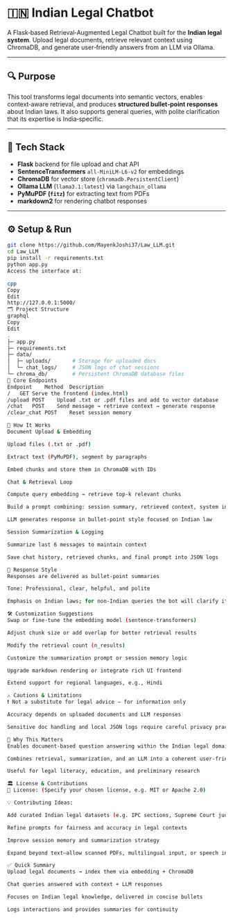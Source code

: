 # 🇮🇳 Indian Legal Chatbot

A Flask‑based Retrieval‑Augmented Legal Chatbot built for the **Indian legal system**. Upload legal documents, retrieve relevant context using ChromaDB, and generate user‑friendly answers from an LLM via Ollama.

---

## 🔍 Purpose

This tool transforms legal documents into semantic vectors, enables context‑aware retrieval, and produces **structured bullet‑point responses** about Indian laws. It also supports general queries, with polite clarification that its expertise is India‑specific.

---

## 🧰 Tech Stack

- **Flask** backend for file upload and chat API  
- **SentenceTransformers** `all‑MiniLM‑L6‑v2` for embeddings  
- **ChromaDB** for vector store (`chromadb.PersistentClient`)  
- **Ollama LLM** (`llama3.1:latest`) via `langchain_ollama`  
- **PyMuPDF (`fitz`)** for extracting text from PDFs  
- **markdown2** for rendering chatbot responses  

---

## ⚙️ Setup & Run

```bash
git clone https://github.com/MayenkJoshi37/Law_LLM.git
cd Law_LLM
pip install -r requirements.txt
python app.py
Access the interface at:

cpp
Copy
Edit
http://127.0.0.1:5000/
🗂️ Project Structure
graphql
Copy
Edit
.
├─ app.py
├─ requirements.txt
├─ data/
│  ├─ uploads/       # Storage for uploaded docs
│  └─ chat_logs/     # JSON logs of chat sessions
└─ chroma_db/        # Persistent ChromaDB database files
🚀 Core Endpoints
Endpoint	Method	Description
/	GET	Serve the frontend (index.html)
/upload	POST	Upload .txt or .pdf files and add to vector database
/chat	POST	Send message → retrieve context → generate response
/clear_chat	POST	Reset session memory

🧠 How It Works
Document Upload & Embedding

Upload files (.txt or .pdf)

Extract text (PyMuPDF), segment by paragraphs

Embed chunks and store them in ChromaDB with IDs

Chat & Retrieval Loop

Compute query embedding → retrieve top‑k relevant chunks

Build a prompt combining: session summary, retrieved context, system instructions

LLM generates response in bullet‑point style focused on Indian law

Session Summarization & Logging

Summarize last 6 messages to maintain context

Save chat history, retrieved chunks, and final prompt into JSON logs

💬 Response Style
Responses are delivered as bullet‑point summaries

Tone: Professional, clear, helpful, and polite

Emphasis on Indian laws; for non‑Indian queries the bot will clarify its jurisdiction

🛠️ Customization Suggestions
Swap or fine‑tune the embedding model (sentence-transformers)

Adjust chunk size or add overlap for better retrieval results

Modify the retrieval count (n_results)

Customize the summarization prompt or session memory logic

Upgrade markdown rendering or integrate rich UI frontend

Extend support for regional languages, e.g., Hindi

⚠️ Cautions & Limitations
❗ Not a substitute for legal advice – for information only

Accuracy depends on uploaded documents and LLM responses

Sensitive doc handling and local JSON logs require careful privacy practices

🧪 Why This Matters
Enables document-based question answering within the Indian legal domain

Combines retrieval, summarization, and an LLM into a coherent user‑friendly chatbot

Useful for legal literacy, education, and preliminary research

🏛️ License & Contributions
📝 License: (Specify your chosen license, e.g. MIT or Apache 2.0)

💡 Contributing Ideas:

Add curated Indian legal datasets (e.g. IPC sections, Supreme Court judgments)

Refine prompts for fairness and accuracy in legal contexts

Improve session memory and summarization strategy

Expand beyond text—allow scanned PDFs, multilingual input, or speech interfaces

✅ Quick Summary
Upload legal documents → index them via embedding + ChromaDB

Chat queries answered with context + LLM responses

Focuses on Indian legal knowledge, delivered in concise bullets

Logs interactions and provides summaries for continuity
